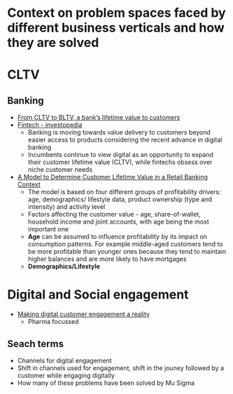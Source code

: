 # Context on problem spaces faced by different business verticals and how they are solved

# CLTV

## Banking

- [From CLTV to BLTV, a bank’s lifetime value to customers](https://banknxt.com/57335/lifetime-value/)
- [Fintech - investopedia](https://www.investopedia.com/terms/f/fintech.asp)
  - Banking is moving towards value delivery to customers beyond easier access to products considering the recent advance in digital banking
  - Incumbents continue to view digital as an opportunity to expand their customer lifetime value (CLTV), while fintechs obsess over niche customer needs
- [A Model to Determine Customer Lifetime Value in a Retail Banking Context](http://www.michaelhaenlein.eu/Publications/Haenlein,%20Michael%20-%20A%20model%20to%20determine%20customer%20lifetime%20value%20in%20a%20retail%20banking%20context.pdf)
  - The model is based on four different groups of profitability drivers: age, demographics/ lifestyle data, product ownership (type and intensity) and activity level
  - Factors affecting the customer value - age, share-of-wallet, household income and joint accounts, with age being the most important one
  - **Age** can be assumed to influence profitability by its impact on consumption patterns. For example middle-aged customers tend to be more profitable than younger ones because they tend to maintain higher balances and are more likely to have mortgages
  - **Demographics/Lifestyle**
  
# Digital and Social engagement

- [Making digital customer engagement a reality](https://www.mckinsey.com/business-functions/marketing-and-sales/our-insights/making-digital-customer-engagement-a-reality)
  - Pharma focussed
  
  
  
  
## Seach terms
- Channels for digital engagement
- Shift in channels used for engagement, shift in the jouney followed by a customer while engaging digitally
- How many of these problems have been solved by Mu Sigma



